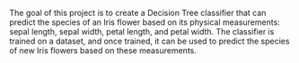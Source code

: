 The goal of this project is to create a Decision Tree classifier that can predict the species of an Iris flower based on its physical measurements: sepal length, sepal width, petal length, and petal width. 
The classifier is trained on a dataset, and once trained, it can be used to predict the species of new Iris flowers based on these measurements.
